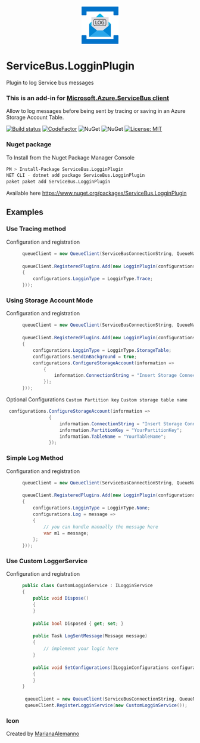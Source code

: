 <p align="center">
  <img src="servicebusloggin.jpg" alt="Service bus Loggin Plugin" width="100"/>
</p>


# ServiceBus.LogginPlugin
Plugin to log Service bus messages

### This is an add-in for [Microsoft.Azure.ServiceBus client](https://github.com/Azure/azure-service-bus-dotnet/) 

Allow to log messages before being sent by tracing or saving in an Azure Storage Account Table.

[![Build status](https://ci.appveyor.com/api/projects/status/p8v6u2dud236vshu?svg=true)](https://ci.appveyor.com/project/davidrevoledo/servicebus-logginplugin)
[![CodeFactor](https://www.codefactor.io/repository/github/davidrevoledo/servicebus.logginplugin/badge)](https://www.codefactor.io/repository/github/davidrevoledo/servicebus.logginplugin)
![NuGet](https://img.shields.io/nuget/dt/ServiceBus.LogginPlugin.svg)
![NuGet](https://img.shields.io/nuget/v/ServiceBus.LogginPlugin.svg)
[![License: MIT](https://img.shields.io/badge/License-MIT-yellow.svg)](https://opensource.org/licenses/MIT)

### Nuget package

To Install from the Nuget Package Manager Console 

```sh
PM > Install-Package ServiceBus.LogginPlugin 
NET CLI - dotnet add package ServiceBus.LogginPlugin
paket paket add ServiceBus.LogginPlugin
```
Available here https://www.nuget.org/packages/ServiceBus.LogginPlugin

    
## Examples
### Use Tracing method 

Configuration and registration

```c#
      queueClient = new QueueClient(ServiceBusConnectionString, QueueName);

      queueClient.RegisteredPlugins.Add(new LogginPlugin(configurations =>
      {
          configurations.LogginType = LogginType.Trace;
      }));
```        

### Using Storage Account Mode

Configuration and registration

```c#
      queueClient = new QueueClient(ServiceBusConnectionString, QueueName);

      queueClient.RegisteredPlugins.Add(new LogginPlugin(configurations =>
      {
          configurations.LogginType = LogginType.StorageTable;
          configurations.SendInBackground = true;
          configurations.ConfigureStorageAccount(information =>
              {
                  information.ConnectionString = "Insert Storage Connection string";
              });
      }));
```  

Optional Configurations
``` Custom Partition key ```
``` Custom storage table name ```

``` c#
 configurations.ConfigureStorageAccount(information =>
                {
                    information.ConnectionString = "Insert Storage Connection string";
                    information.PartitionKey = "YourPartitionKey";
                    information.TableName = "YourTableName";
                });
```

### Simple Log Method

Configuration and registration

```c#
      queueClient = new QueueClient(ServiceBusConnectionString, QueueName);

      queueClient.RegisteredPlugins.Add(new LogginPlugin(configurations =>
      {
          configurations.LogginType = LogginType.None;
          configurations.Log = message =>
          {
              // you can handle manually the message here
              var m1 = message;
          };
      }));
```  

### Use Custom LoggerService 

Configuration and registration

```c#
      public class CustomLogginService : ILogginService
      {
          public void Dispose()
          {
          }

          public bool Disposed { get; set; }

          public Task LogSentMessage(Message message)
          {
              // implement your logic here
          }

          public void SetConfigurations(ILogginConfigurations configurations)
          {
          }
      }
      
       queueClient = new QueueClient(ServiceBusConnectionString, QueueName);
       queueClient.RegisterLogginService(new CustomLogginService());

```      

### Icon
Created by [MarianaAlemanno](https://www.behance.net/mariana-alemanno)




